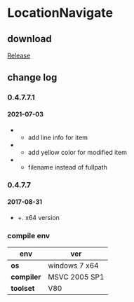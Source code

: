 ﻿# LocationNavigate

## download

[Release](https://github.com/JetNpp/LocationNavigate/tree/master/bin "Release")

## change log

### 0.4.7.7.1
#### 2021-07-03
- + add line info for item
- + add yellow color for modified item
- + filename instead of fullpath

### 0.4.7.7
#### 2017-08-31
- +. x64 version

### compile env
|env   | ver|
| - | - |
|__os__|windows 7 x64|
|__compiler__|MSVC 2005 SP1|
|__toolset__|V80|
